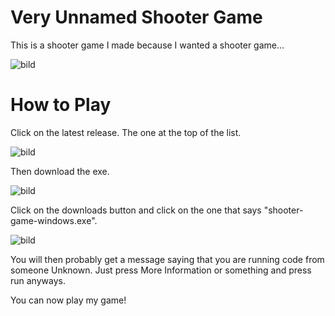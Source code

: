 # Very Unnamed Shooter Game
This is a shooter game I made because I wanted a shooter game...

![bild](https://github.com/ninjago9876/ShooterGame/assets/133258800/ec996e55-f1c5-4244-aa40-82728ed97151)

# How to Play
Click on the latest release. The one at the top of the list.

![bild](https://github.com/ninjago9876/ShooterGame/assets/133258800/e38bcadc-ca89-4ea6-bd2f-5d8fb608b4cc)

Then download the exe.

![bild](https://github.com/ninjago9876/ShooterGame/assets/133258800/f536d88a-c0c6-4a4e-8340-bf74be90537a)

Click on the downloads button and click on the one that says "shooter-game-windows.exe".

![bild](https://github.com/ninjago9876/ShooterGame/assets/133258800/7eadd9cd-a8a2-4ef3-abfd-e220f6b8e6dd)

You will then probably get a message saying that you are running code from someone Unknown. Just press More Information or something and press run anyways.

You can now play my game!
